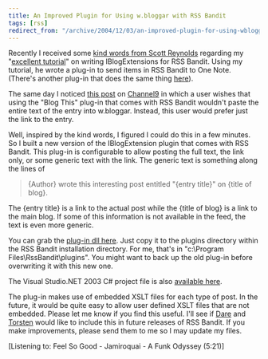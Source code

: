 ```yaml
---
title: An Improved Plugin for Using w.bloggar with RSS Bandit
tags: [rss]
redirect_from: "/archive/2004/12/03/an-improved-plugin-for-using-wbloggar-with-rss-bandit.aspx/"
---
```


Recently I received some [kind words from Scott
Reynolds](http://www.scottcreynolds.com/PermaLink.aspx?guid=a5cfb397-c353-4b50-a68c-5617a1bc7bdb)
regarding my "[excellent
tutorial](https://haacked.com/archive/2004/06/19/651.aspx)" on writing
IBlogExtensions for RSS Bandit. Using my tutorial, he wrote a plug-in to
send items in RSS Bandit to One Note. (There's another plug-in that does
the same thing
[here](http://www.furrygoat.com/2004/06/onenote_sp1_man.html)).

The same day I noticed [this
post](http://channel9.msdn.com/ShowPost.aspx?PostID=31137#31137) on
[Channel9](http://channel9.msdn.com/) in which a user wishes that using
the "Blog This" plug-in that comes with RSS Bandit wouldn't paste the
entire text of the entry into w.bloggar. Instead, this user would prefer
just the link to the entry.

Well, inspired by the kind words, I figured I could do this in a few
minutes. So I built a new version of the IBlogExtension plugin that
comes with RSS Bandit. This plug-in is configurable to allow posting the
full text, the link only, or some generic text with the link. The
generic text is something along the lines of

> {Author} wrote this interesting post entitled "{entry title}" on
> {title of blog}.

The {entry title} is a link to the actual post while the {title of blog}
is a link to the main blog. If some of this information is not available
in the feed, the text is even more generic.

You can grab the [plug-in dll
here](https://haacked.com/code/BlogThisUsingWBloggarPlugin.zip). Just
copy it to the plugins directory within the RSS Bandit installation
directory. For me, that's in "c:\\Program Files\\RssBandit\\plugins".
You might want to back up the old plug-in before overwriting it with
this new one.

The Visual Studio.NET 2003 C# project file is also [available
here](https://haacked.com/code/BlogThisUsingWBloggarPluginProject.zip).

The plug-in makes use of embedded XSLT files for each type of post. In
the future, it would be quite easy to allow user defined XSLT files that
are not embedded. Please let me know if you find this useful. I'll see
if [Dare](http://www.25hoursaday.com/weblog/) and
[Torsten](http://www.rendelmann.info/blog/) would like to include this
in future releases of RSS Bandit. If you make improvements, please send
them to me so I may update my files.

[Listening to: Feel So Good - Jamiroquai - A Funk Odyssey (5:21)]

